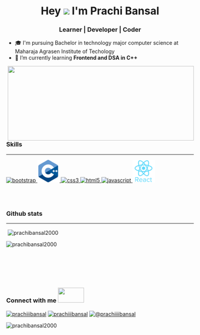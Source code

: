 <h1 align="center">Hey <img src="https://raw.githubusercontent.com/ShahriarShafin/ShahriarShafin/main/Assets/hi.gif" width="40px"/> I'm Prachi Bansal</h1>
<h3 align="center">Learner | Developer | Coder</h3>



 - 🎓 I'm pursuing Bachelor in technology major computer science at Maharaja Agrasen Institute of Techology
 - 🌱 I’m currently learning **Frontend and DSA in C++**
 

<img align="right" src="http://hivewr.ca/wp-content/uploads/2017/01/hourcode2016_girl.png" height="200px" width="500px">
<br/>
<br/>
<h3 align="left">Skills</h3>
<hr>
<p align="left"> 
 <a href="https://getbootstrap.com" target="_blank"> <img src="https://raw.githubusercontent.com/ShahriarShafin/ShahriarShafin/main/Assets/bootstrap.gif" alt="bootstrap" width="60" height="60"/> </a> 
<a href="https://www.w3schools.com/cpp/" target="_blank"> <img src="https://raw.githubusercontent.com/devicons/devicon/master/icons/cplusplus/cplusplus-original.svg" alt="cplusplus" width="60" height="60"/> </a> 
<a href="https://www.w3schools.com/css/" target="_blank"> <img src="https://raw.githubusercontent.com/ShahriarShafin/ShahriarShafin/main/Assets/css.gif" alt="css3" width="60" height="60"/> </a> 
<a href="https://www.w3.org/html/" target="_blank"> <img src="https://raw.githubusercontent.com/ShahriarShafin/ShahriarShafin/main/Assets/html.gif" alt="html5" width="60" height="60"/> </a> 
<a href="https://developer.mozilla.org/en-US/docs/Web/JavaScript" target="_blank"> <img src="https://raw.githubusercontent.com/ShahriarShafin/ShahriarShafin/main/Assets/js.webp" alt="javascript" width="60" height="60"/> </a> 
<a href="https://reactjs.org/" target="_blank"> <img src="https://raw.githubusercontent.com/devicons/devicon/master/icons/react/react-original-wordmark.svg" alt="react" width="60" height="60"/> </a> </p>
<br/>
<br/>
<h3>Github stats</h3>
<hr>
<p>&nbsp;<img align="center" src="https://github-readme-stats.vercel.app/api?username=prachibansal2000&show_icons=true&locale=en" alt="prachibansal2000" /></p>

<p><img align="left" src="https://github-readme-stats.vercel.app/api/top-langs?username=prachibansal2000&show_icons=true&locale=en&layout=compact" alt="prachibansal2000" /></p>
<br/>
<br/>
<br/>
<br/>
<br/>
<br/>
<h3 align="left"> Connect with me <img src="https://raw.githubusercontent.com/ShahriarShafin/ShahriarShafin/main/Assets/handshake.gif" height="40px" width="70px"/></h3>

<p align="left">
<a href="https://linkedin.com/in/prachiiibansal" target="blank"><img align="center" src="https://cdn.jsdelivr.net/npm/simple-icons@3.0.1/icons/linkedin.svg" alt="prachiiibansal" height="30" width="40" /></a>
<a href="https://instagram.com/prachiiibansal" target="blank"><img align="center" src="https://cdn.jsdelivr.net/npm/simple-icons@3.0.1/icons/instagram.svg" alt="prachiiibansal" height="30" width="40" /></a>
<a href="https://www.hackerearth.com/@prachiiiibansal" target="blank"><img align="center" src="https://cdn.jsdelivr.net/npm/simple-icons@3.0.1/icons/hackerearth.svg" alt="@prachiiiibansal" height="30" width="40" /></a>
</p>


<p align="left"> <img src="https://komarev.com/ghpvc/?username=prachibansal2000&label=Profile%20views&color=0e75b6&style=flat" alt="prachibansal2000" /> </p>
